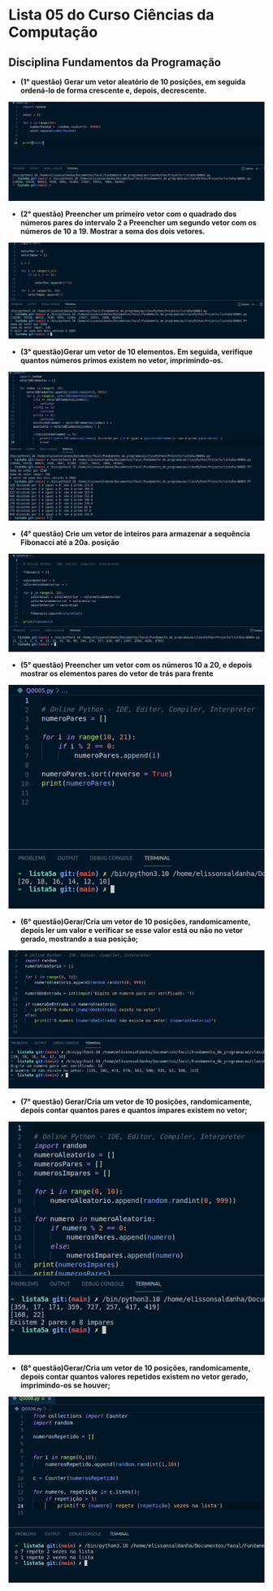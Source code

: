 # Lista 05 do Curso Ciências da Computação 
## Disciplina Fundamentos da Programação



* **(1° questão)** 
**Gerar um vetor aleatório de 10 posições, em seguida ordená-lo de forma crescente
e, depois, decrescente.**

<img src="imgs/Q001.png" alt="Resposta questão1" />


* **(2° questão) Preencher um primeiro vetor com o quadrado dos números pares do intervalo 2 a
Preencher um segundo vetor com os números de 10 a 19. Mostrar a soma dos
dois vetores.**

<img src="imgs/Q002.png" alt="Resposta questão2" />

* **(3° questão)Gerar um vetor de 10 elementos. Em seguida, verifique quantos números primos
existem no vetor, imprimindo-os.**

<img src="imgs/Q003.png" alt="Resposta questão3" />

* **(4° questão) Crie um vetor de inteiros para armazenar a sequência Fibonacci até a 20a. posição**

<img src="imgs/Q004.png" alt="Resposta questão4" />

* **(5° questão) Preencher um vetor com os números 10 a 20, e depois mostrar os elementos pares
do vetor de trás para frente**

<img src="imgs/Q005.png" alt="Resposta questão5" />

* **(6° questão)Gerar/Cria um vetor de 10 posições, randomicamente, depois ler um valor e
verificar se esse valor está ou não no vetor gerado, mostrando a sua posição;**

<img src="imgs/Q006.png" alt="Resposta questão6" />


* **(7° questão) Gerar/Cria um vetor de 10 posições, randomicamente, depois contar quantos pares
e quantos ímpares existem no vetor;**

<img src="imgs/Q007.png" alt="Resposta questão6" />

* **(8° questão)Gerar/Cria um vetor de 10 posições, randomicamente, depois contar quantos
valores repetidos existem no vetor gerado, imprimindo-os se houver;**

<img src="imgs/Q008.png" alt="Resposta questão6" />




